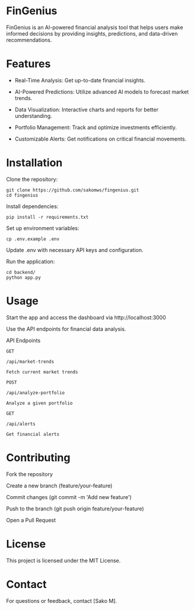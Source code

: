 # FinGenius

FinGenius is an AI-powered financial analysis tool that helps users make informed decisions by providing insights, predictions, and data-driven recommendations.

# Features

- Real-Time Analysis: Get up-to-date financial insights.

- AI-Powered Predictions: Utilize advanced AI models to forecast market trends.

- Data Visualization: Interactive charts and reports for better understanding.

- Portfolio Management: Track and optimize investments efficiently.

- Customizable Alerts: Get notifications on critical financial movements.


# Installation

Clone the repository:
```
git clone https://github.com/sakomws/fingenius.git
cd fingenius
```

Install dependencies:
```
pip install -r requirements.txt
```

Set up environment variables:
```
cp .env.example .env
```

Update .env with necessary API keys and configuration.

Run the application:
```
cd backend/
python app.py
```

# Usage

Start the app and access the dashboard via http://localhost:3000

Use the API endpoints for financial data analysis.

API Endpoints
```
GET

/api/market-trends

Fetch current market trends

POST

/api/analyze-portfolio

Analyze a given portfolio

GET

/api/alerts

Get financial alerts
```

# Contributing

Fork the repository

Create a new branch (feature/your-feature)

Commit changes (git commit -m 'Add new feature')

Push to the branch (git push origin feature/your-feature)

Open a Pull Request

# License

This project is licensed under the MIT License.

# Contact

For questions or feedback, contact [Sako M].
